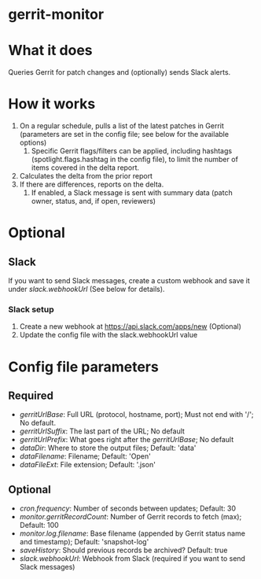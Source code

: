 # gerrit-monitor

# What it does
Queries Gerrit for patch changes and (optionally) sends Slack alerts.

# How it works
1. On a regular schedule, pulls a list of the latest patches in Gerrit (parameters are set in the config file; see below for the available options)
   1. Specific Gerrit flags/filters can be applied, including hashtags (spotlight.flags.hashtag in the config file), to limit the number of items covered in the delta report.
1. Calculates the delta from the prior report
1. If there are differences, reports on the delta.
   1. If enabled, a Slack message is sent with summary data (patch owner, status, and, if open, reviewers)

# Optional
## Slack
If you want to send Slack messages, create a custom webhook and save it under *slack.webhookUrl* (See below for details).

### Slack setup
1. Create a new webhook at https://api.slack.com/apps/new (Optional)
2. Update the config file with the slack.webhookUrl value

# Config file parameters
## Required

- *gerritUrlBase*: Full URL (protocol, hostname, port); Must not end with '/'; No default.
- *gerritUrlSuffix*: The last part of the URL; No default
- *gerritUrlPrefix*: What goes right after the *gerritUrlBase*; No default
- *dataDir*: Where to store the output files; Default: 'data'
- *dataFilename*: Filename; Default: 'Open'
- *dataFileExt*: File extension; Default: '.json'
## Optional

- *cron.frequency*: Number of seconds between updates; Default: 30
- *monitor.gerritRecordCount*: Number of Gerrit records to fetch (max); Default: 100
- *monitor.log.filename*: Base filename (appended by Gerrit status name and timestamp); Default: 'snapshot-log'
- *saveHistory*: Should previous records be archived? Default: true
- *slack.webhookUrl*: Webhook from Slack (required if you want to send Slack messages)